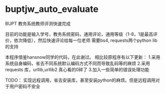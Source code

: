 buptjw_auto_evaluate
====================

BUPT 教务系统教师评测快速完成

目前的功能是输入学号，教务系统密码，通用评论，通用等级（1-8，1是最高评价，依次降低），然后快速评论给每一位老师
需要bs4, requests两个python lib 的支持

本程序借鉴hansnow同学的代码，在此谢过。
相比较原程序有以下更新：
  1.采用系统自身编码，省去不同系统默认编码方式不同而导致乱码等的麻烦
  2.采用requests 库，urllib,urllib2 真心看的0碎了
  3.加入一些简单的错误处理功能

TODO： 实现远程调用，省去安装库，甚至安装python的麻烦。但是远程调用对于用户密码不安全
